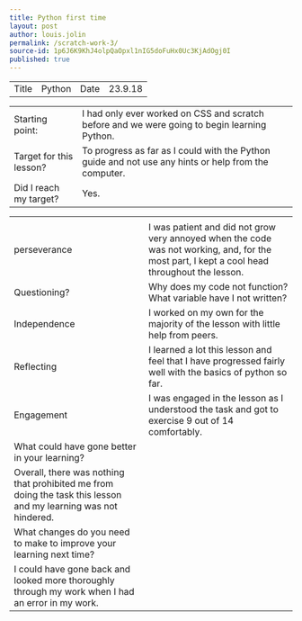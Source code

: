 ```yaml
---
title: Python first time
layout: post
author: louis.jolin
permalink: /scratch-work-3/
source-id: 1p6J6K9KhJ4olpQaOpxl1nIG5doFuHx0Uc3KjAdOgj0I
published: true
---
```

<table>
  <tr>
    <td>Title</td>
    <td>Python </td>
    <td>Date</td>
    <td>23.9.18</td>
  </tr>
</table>


<table>
  <tr>
    <td>Starting point:</td>
    <td>I had only ever worked on CSS and scratch before and we were going to begin learning Python.</td>
  </tr>
  <tr>
    <td>Target for this lesson?</td>
    <td>To progress as far as I could with the Python guide and not use any hints or help from the computer.</td>
  </tr>
  <tr>
    <td>Did I reach my target? </td>
    <td>Yes.</td>
  </tr>
</table>


<table>
  <tr>
    <td></td>
    <td></td>
  </tr>
  <tr>
    <td>perseverance</td>
    <td>I was patient and did not grow very annoyed when the code was not working, and, for the most part, I kept a cool head throughout the lesson.</td>
  </tr>
  <tr>
    <td>Questioning?</td>
    <td>Why does my code not function? What variable have I not written?</td>
  </tr>
  <tr>
    <td>Independence</td>
    <td>I worked on my own for the majority of the lesson with little help from peers.</td>
  </tr>
  <tr>
    <td>Reflecting</td>
    <td>I learned a lot this lesson and feel that I have progressed fairly well with the basics of python so far.</td>
  </tr>
  <tr>
    <td>Engagement</td>
    <td>I was engaged in the lesson as I understood the task and got to exercise 9 out of 14 comfortably.</td>
  </tr>
  <tr>
    <td>What could have gone better in your learning?</td>
    <td></td>
  </tr>
  <tr>
    <td>Overall, there was nothing that prohibited me from doing the task this lesson and my learning was not hindered.</td>
    <td></td>
  </tr>
  <tr>
    <td>What changes do you need to make to improve your learning next time?</td>
    <td></td>
  </tr>
  <tr>
    <td>I could have gone back and looked  more thoroughly through my work when I had an error in my work.</td>
    <td></td>
  </tr>
</table>


